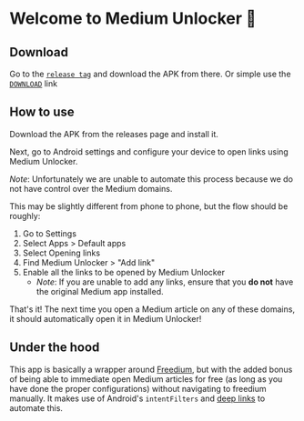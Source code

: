 # Welcome to Medium Unlocker 👋

## Download

Go to the [`release tag`](https://github.com/TheMythologist/medium_unlocker/releases/latest)
and download the APK from there. Or simple use the [`DOWNLOAD`](https://github.com/TheMythologist/medium_unlocker/releases/download/v2.0.0/medium_unlocker.apk) link

## How to use

Download the APK from the releases page and install it.

Next, go to Android settings and configure your device to open links using Medium Unlocker.

*Note*: Unfortunately we are unable to automate this process because we do not have control over the Medium domains.

This may be slightly different from phone to phone, but the flow should be roughly:

1. Go to Settings
2. Select Apps > Default apps
3. Select Opening links
4. Find Medium Unlocker > "Add link"
5. Enable all the links to be opened by Medium Unlocker
   - *Note*: If you are unable to add any links, ensure that you **do not** have the original Medium app installed.

That's it! The next time you open a Medium article on any of these domains, it should automatically open it in Medium Unlocker!

## Under the hood

This app is basically a wrapper around [Freedium](https://freedium.cfd/), but with the added bonus of being able to immediate open Medium articles for free (as long as you have done the proper configurations) without navigating to freedium manually. It makes use of Android's `intentFilters` and [deep links](https://developer.android.com/training/app-links/deep-linking) to automate this.
